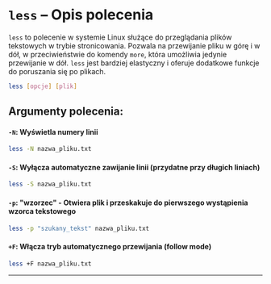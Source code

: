 
# `less` – Opis polecenia

`less` to polecenie w systemie Linux służące do przeglądania plików tekstowych w trybie stronicowania. Pozwala na przewijanie pliku w górę i w dół, w przeciwieństwie do komendy `more`, która umożliwia jedynie przewijanie w dół. `less` jest bardziej elastyczny i oferuje dodatkowe funkcje do poruszania się po plikach.
```bash
less [opcje] [plik]
```
## Argumenty polecenia:
#### `-N`: Wyświetla numery linii
```bash
less -N nazwa_pliku.txt
```
#### `-S`: Wyłącza automatyczne zawijanie linii (przydatne przy długich liniach)
```bash
less -S nazwa_pliku.txt
```
#### `-p`: "wzorzec" - Otwiera plik i przeskakuje do pierwszego wystąpienia wzorca tekstowego
```bash
less -p "szukany_tekst" nazwa_pliku.txt
```
#### `+F`: Włącza tryb automatycznego przewijania (follow mode)
```bash
less +F nazwa_pliku.txt
```
<hr>
